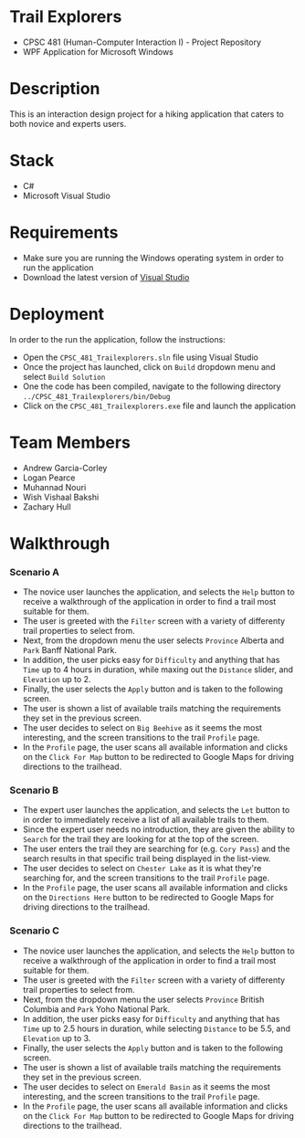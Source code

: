 # Trail Explorers
- CPSC 481 (Human-Computer Interaction I) - Project Repository
- WPF Application for Microsoft Windows

# Description
This is an interaction design project for a hiking application that caters to both novice and experts users.

# Stack
- C#
- Microsoft Visual Studio

# Requirements
- Make sure you are running the Windows operating system in order to run the application
- Download the latest version of [Visual Studio](https://visualstudio.microsoft.com/downloads/)

# Deployment
In order to the run the application, follow the instructions:
- Open the `CPSC_481_Trailexplorers.sln` file using Visual Studio
- Once the project has launched, click on `Build` dropdown menu and select `Build Solution`
- One the code has been compiled, navigate to the following directory `../CPSC_481_Trailexplorers/bin/Debug`
- Click on the `CPSC_481_Trailexplorers.exe` file and launch the application

# Team Members
- Andrew Garcia-Corley
- Logan Pearce
- Muhannad Nouri
- Wish Vishaal Bakshi
- Zachary Hull

# Walkthrough
### Scenario A
- The novice user launches the application, and selects the `Help` button to receive a walkthrough of the application in order to find a trail most suitable for them.
- The user is greeted with the `Filter` screen with a variety of differenty trail properties to select from.
- Next, from the dropdown menu the user selects `Province` Alberta and `Park` Banff National Park.
- In addition, the user picks easy for `Difficulty` and anything that has `Time` up to 4 hours in duration, while maxing out the `Distance` slider, and `Elevation` up to 2.
- Finally, the user selects the `Apply` button and is taken to the following screen.
- The user is shown a list of available trails matching the requirements they set in the previous screen.
- The user decides to select on `Big Beehive` as it seems the most interesting, and the screen transitions to the trail `Profile` page.
- In the `Profile` page, the user scans all available information and clicks on the `Click For Map` button to be redirected to Google Maps for driving directions to the trailhead.

### Scenario B
- The expert user launches the application, and selects the `Let` button to in order to immediately receive a list of all available trails to them.
- Since the expert user needs no introduction, they are given the ability to `Search` for the trail they are looking for at the top of the screen.
- The user enters the trail they are searching for (e.g. `Cory Pass`) and the search results in that specific trail being displayed in the list-view.
- The user decides to select on `Chester Lake` as it is what they're searching for, and the screen transitions to the trail `Profile` page.
- In the `Profile` page, the user scans all available information and clicks on the `Directions Here` button to be redirected to Google Maps for driving directions to the trailhead.

### Scenario C
- The novice user launches the application, and selects the `Help` button to receive a walkthrough of the application in order to find a trail most suitable for them.
- The user is greeted with the `Filter` screen with a variety of differenty trail properties to select from.
- Next, from the dropdown menu the user selects `Province` British Columbia and `Park` Yoho National Park.
- In addition, the user picks easy for `Difficulty` and anything that has `Time` up to 2.5 hours in duration, while selecting `Distance` to be 5.5, and `Elevation` up to 3.
- Finally, the user selects the `Apply` button and is taken to the following screen.
- The user is shown a list of available trails matching the requirements they set in the previous screen.
- The user decides to select on `Emerald Basin` as it seems the most interesting, and the screen transitions to the trail `Profile` page.
- In the `Profile` page, the user scans all available information and clicks on the `Click For Map` button to be redirected to Google Maps for driving directions to the trailhead.
